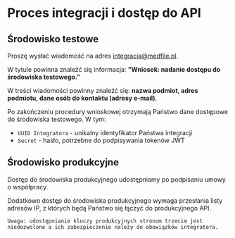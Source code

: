 # Proces integracji i dostęp do API

## Środowisko testowe

Proszę wysłać wiadomość na adres integracja@medfile.pl. 

W tytule powinna znaleźć się informacja: __"Wniosek: nadanie dostępu do środowiska testowego."__

W treści wiadomości powinny znaleźć się: __nazwa podmiot, adres podmiotu, dane osób do kontaktu (adresy e-mail)__.

Po zakończeniu procedury wnioskowej otrzymają Państwo dane dostępowe do środowiska testowego. W tym:
- `UUID Integratora` - unikalny identyfikator Państwa integracji
- `Secret` - hasło, potrzebne do podpisywania tokenów JWT

## Środowisko produkcyjne

Dostęp do środowiska produkcyjnego udostępniamy po podpisaniu umowy o współpracy.

Dodatkowo dostęp do środowiska produkcyjnego wymaga przesłania listy adresów IP, z których będą Państwo się łączyć do produkcyjnego API.

    Uwaga: udostępnianie kluczy produkcyjnych stronom trzecim jest niedozwolone a ich zabezpieczenie należy do obowiązków integratora.